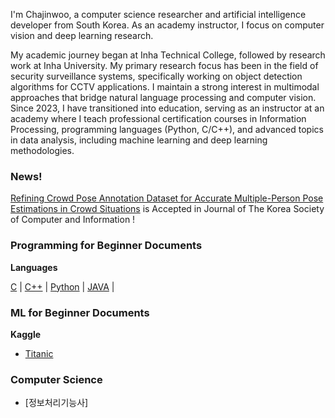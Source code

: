 
I'm Chajinwoo, a computer science researcher and artificial intelligence developer from South Korea. As an academy instructor, I focus on computer vision and deep learning research.

My academic journey began at Inha Technical College, followed by research work at Inha University. My primary research focus has been in the field of security surveillance systems, specifically working on object detection algorithms for CCTV applications. I maintain a strong interest in multimodal approaches that bridge natural language processing and computer vision. Since 2023, I have transitioned into education, serving as an instructor at an academy where I teach professional certification courses in Information Processing, programming languages (Python, C/C++), and advanced topics in data analysis, including machine learning and deep learning methodologies.

### News!

[Refining Crowd Pose Annotation Dataset for Accurate Multiple-Person Pose Estimations in Crowd Situations](https://www.dbpia.co.kr/journal/articleDetail?nodeId=NODE12014926) is Accepted in Journal of The Korea Society of Computer and Information !
### Programming for Beginner Documents

**Languages**

[C](2025-1-8-1) | [C++](2025-1-8-2) | [Python](2025-1-8-3) | [JAVA](2025-1-8-4) |

### ML for Beginner Documents

**Kaggle**
- [Titanic](2025-1-6-1)

### Computer Science

- [정보처리기능사]


